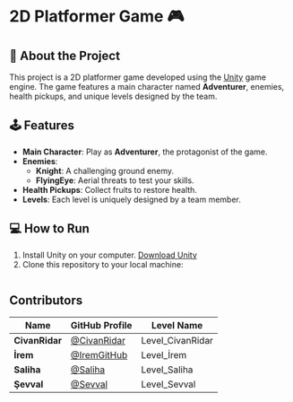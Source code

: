 # 2D Platformer Game 🎮

## 📖 About the Project

This project is a 2D platformer game developed using the [Unity](https://unity.com/) game engine. The game features a main character named **Adventurer**, enemies, health pickups, and unique levels designed by the team.

## 🕹️ Features

- **Main Character**: Play as **Adventurer**, the protagonist of the game.
- **Enemies**: 
  - **Knight**: A challenging ground enemy.
  - **FlyingEye**: Aerial threats to test your skills.
- **Health Pickups**: Collect fruits to restore health.
- **Levels**: Each level is uniquely designed by a team member.

## 💻 How to Run

1. Install Unity on your computer. [Download Unity](https://unity.com/download)
2. Clone this repository to your local machine:
   ```bash

## Contributors

 | Name           | GitHub Profile            | Level Name       |
|----------------|---------------------------|------------------|
| **CivanRidar** | [@CivanRidar](https://github.com/CROztk) | Level_CivanRidar |
| **İrem**       | [@IremGitHub](https://github.com/iremcnar) | Level_İrem       |
| **Saliha**     | [@Saliha](https://github.com/tsknslhaa)         | Level_Saliha     |
| **Şevval**     | [@Sevval](https://github.com/sevvalkayali)         | Level_Sevval     |

